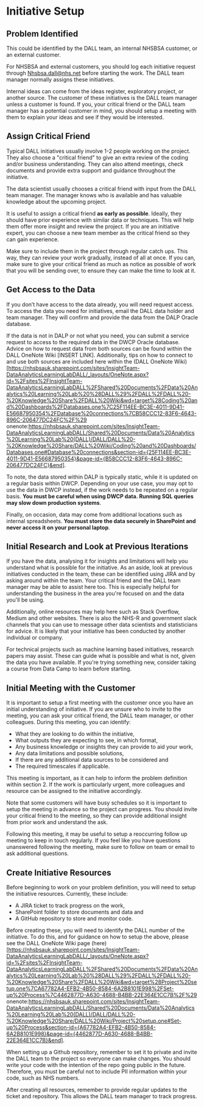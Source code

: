 # Initiative Setup

## Problem Identified
This could be identified by the DALL team, an internal NHSBSA customer, or an external customer.

For NHSBSA and external customers, you should log each initiative request through Nhsbsa.dall@nhs.net before starting the work. The DALL team manager normally assigns these initiatives.

Internal ideas can come from the ideas register, exploratory project, or another source. The customer of these initiatives is the DALL team manager unless a customer is found. If you, your critical friend or the DALL team manager has a potential customer in mind, you should setup a meeting with them to explain your ideas and see if they would be interested.

## Assign Critical Friend
Typical DALL initiatives usually involve 1-2 people working on the project. They also choose a "critical friend" to give an extra review of the coding and/or business understanding. They can also attend meetings, check documents and provide extra support and guidance throughout the initiative.

The data scientist usually chooses a critical friend with input from the DALL team manager. The manager knows who is available and has valuable knowledge about the upcoming project.

It is useful to assign a critical friend **as early as possible**. Ideally, they should have prior experience with similar data or techniques. This will help them offer more insight and review the project. If you are an initiative expert, you can choose a new team member as the critical friend so they can gain experience.

Make sure to include them in the project through regular catch ups. This way, they can review your work gradually, instead of all at once. If you can, make sure to give your critical friend as much as notice as possible of work that you will be sending over, to ensure they can make the time to look at it.

## Get Access to the Data
If you don’t have access to the data already, you will need request access. To access the data you need for initiatives, email the DALL data holder and team manager. They will confirm and provide the data from the DALP Oracle database.

If the data is not in DALP or not what you need, you can submit a service request to access to the required data in the DWCP Oracle database.
Advice on how to request data from both sources can be found within the DALL OneNote Wiki [INSERT LINK]. Additionally, tips on how to connect to and use both sources are included here within the (DALL OneNote Wiki)[https://nhsbsauk.sharepoint.com/sites/InsightTeam-DataAnalyticsLearningLabDALL/_layouts/OneNote.aspx?id=%2Fsites%2FInsightTeam-DataAnalyticsLearningLabDALL%2FShared%20Documents%2FData%20Analytics%20Learning%20Lab%20%28DALL%29%2FDALL%2FDALL%20-%20Knowledge%20Share%2FDALL%20Wiki&wd=target%28Coding%20and%20Dashboards%2FDatabases.one%7C25F114EE-BC3E-4011-9D41-E56687950354%2FDatabase%20connections%7CB58CCC12-83F6-4643-896C-206477DC24FC%2F%29
onenote:https://nhsbsauk.sharepoint.com/sites/InsightTeam-DataAnalyticsLearningLabDALL/Shared%20Documents/Data%20Analytics%20Learning%20Lab%20(DALL)/DALL/DALL%20-%20Knowledge%20Share/DALL%20Wiki/Coding%20and%20Dashboards/Databases.one#Database%20connections&section-id={25F114EE-BC3E-4011-9D41-E56687950354}&page-id={B58CCC12-83F6-4643-896C-206477DC24FC}&end].

To note, the data stored within DALP is typically static, while it is updated on a regular basis within DWCP. Depending on your use case, you may opt to use the data in DWCP instead, if the work needs to be repeated on a regular basis. **You must be careful when using DWCP data. Running SQL queries may slow down production systems**.

Finally, on occasion, data may come from additional locations such as internal spreadsheets. **You must store the data securely in SharePoint and never access it on your personal laptop**.

## Initial Research and Look at Previous Iterations
If you have the data, analysing it for insights and limitations will help you understand what is possible for the initiative.
As an aside, look at previous initiatives conducted in the team, these can be identified using JIRA and by asking around within the team. Your critical friend and the DALL team manager may be able to assist here too. This is especially helpful for understanding the business in the area you're focused on and the data you'll be using.

Additionally, online resources may help here such as Stack Overflow, Medium and other websites. There is also the NHS-R and government slack channels that you can use to message other data scientists and statisticians for advice. It is likely that your initiative has been conducted by another individual or company.

For technical projects such as machine learning based initiatives, research papers may assist. These can guide what is possible and what is not, given the data you have available.  If you're trying something new, consider taking a course from Data Camp to learn before starting.

## Initial Meeting with the Customer
It is important to setup a first meeting with the customer once you have an initial understanding of initiative. If you are unsure who to invite to the meeting, you can ask your critical friend, the DALL team manager, or other colleagues. During this meeting, you can identify:

* What they are looking to do within the initiative,
* What outputs they are expecting to see, in which format,
* Any business knowledge or insights they can provide to aid your work,
* Any data limitations and possible solutions,
* If there are any additional data sources to be considered and
* The required timescales if applicable.

This meeting is important, as it can help to inform the problem definition within section 2. If the work is particularly urgent, more colleagues and resource can be assigned to the initiative accordingly.

Note that some customers will have busy schedules so it is important to setup the meeting in advance so the project can progress. You should invite your critical friend to the meeting, so they can provide additional insight from prior work and understand the ask.

Following this meeting, it may be useful to setup a reoccurring follow up meeting to keep in touch regularly. If you feel like you have questions unanswered following the meeting, make sure to follow on team or email to ask additional questions.

## Create Initiative Resources
Before beginning to work on your problem definition, you will need to setup the initiative resources. Currently, these include:

* A JIRA ticket to track progress on the work,
* SharePoint folder to store documents and data and
* A GitHub repository to store and monitor code.

Before creating these, you will need to identify the DALL number of the initiative. To do this, and for guidance on how to setup the above, please see the DALL OneNote Wiki page (here)[https://nhsbsauk.sharepoint.com/sites/InsightTeam-DataAnalyticsLearningLabDALL/_layouts/OneNote.aspx?id=%2Fsites%2FInsightTeam-DataAnalyticsLearningLabDALL%2FShared%20Documents%2FData%20Analytics%20Learning%20Lab%20%28DALL%29%2FDALL%2FDALL%20-%20Knowledge%20Share%2FDALL%20Wiki&wd=target%28Project%20setup.one%7CA67782A4-EFB2-4B50-8584-6A2B8101E998%2FSet-up%20Process%7C4462877D-A630-4688-B4BB-22E364E1CC7B%2F%29
onenote:https://nhsbsauk.sharepoint.com/sites/InsightTeam-DataAnalyticsLearningLabDALL/Shared%20Documents/Data%20Analytics%20Learning%20Lab%20(DALL)/DALL/DALL%20-%20Knowledge%20Share/DALL%20Wiki/Project%20setup.one#Set-up%20Process&section-id={A67782A4-EFB2-4B50-8584-6A2B8101E998}&page-id={4462877D-A630-4688-B4BB-22E364E1CC7B}&end].

When setting up a Github repository, remember to set it to private and invite the DALL team to the project so everyone can make changes. You should write your code with the intention of the repo going public in the future. Therefore, you must be careful not to include PII information within your code, such as NHS numbers.

After creating all resources, remember to provide regular updates to the ticket and repository. This allows the DALL team manager to track progress.
